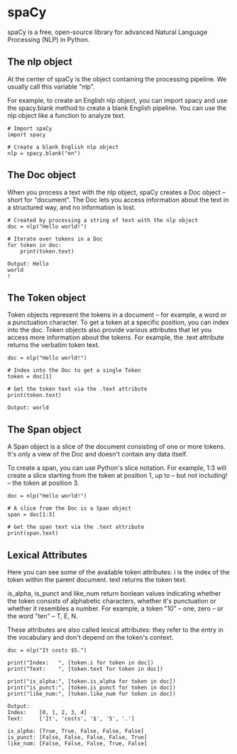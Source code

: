 # spaCy

spaCy is a free, open-source library for advanced Natural Language Processing (NLP) in Python.

## The nlp object
At the center of spaCy is the object containing the processing pipeline. We usually call this variable "nlp".

For example, to create an English nlp object, you can import spacy and use the spacy.blank method to create a blank English pipeline. You can use the nlp object like a function to analyze text.

```
# Import spaCy
import spacy

# Create a blank English nlp object
nlp = spacy.blank("en")
```

## The Doc object
When you process a text with the nlp object, spaCy creates a Doc object – short for "document". The Doc lets you access information about the text in a structured way, and no information is lost.
```
# Created by processing a string of text with the nlp object
doc = nlp("Hello world!")

# Iterate over tokens in a Doc
for token in doc:
    print(token.text)
```
```
Output: Hello
world
!
```

## The Token object
Token objects represent the tokens in a document – for example, a word or a punctuation character.
To get a token at a specific position, you can index into the doc.
Token objects also provide various attributes that let you access more information about the tokens. For example, the .text attribute returns the verbatim token text.

```
doc = nlp("Hello world!")

# Index into the Doc to get a single Token
token = doc[1]

# Get the token text via the .text attribute
print(token.text)
```
```
Output: world
```

## The Span object
A Span object is a slice of the document consisting of one or more tokens. It's only a view of the Doc and doesn't contain any data itself.

To create a span, you can use Python's slice notation. For example, 1:3 will create a slice starting from the token at position 1, up to – but not including! – the token at position 3.
```
doc = nlp("Hello world!")

# A slice from the Doc is a Span object
span = doc[1:3]

# Get the span text via the .text attribute
print(span.text)
```

## Lexical Attributes
Here you can see some of the available token attributes:
i is the index of the token within the parent document.
text returns the token text.

is_alpha, is_punct and like_num return boolean values indicating whether the token consists of alphabetic characters, whether it's punctuation or whether it resembles a number. For example, a token "10" – one, zero – or the word "ten" – T, E, N.

These attributes are also called lexical attributes: they refer to the entry in the vocabulary and don't depend on the token's context.
```
doc = nlp("It costs $5.")
```
```
print("Index:   ", [token.i for token in doc])
print("Text:    ", [token.text for token in doc])

print("is_alpha:", [token.is_alpha for token in doc])
print("is_punct:", [token.is_punct for token in doc])
print("like_num:", [token.like_num for token in doc])
```
```
Output: 
Index:    [0, 1, 2, 3, 4]
Text:     ['It', 'costs', '$', '5', '.']

is_alpha: [True, True, False, False, False]
is_punct: [False, False, False, False, True]
like_num: [False, False, False, True, False]
```

